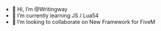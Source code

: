 - 👋 Hi, I’m @Writingway
- 🌱 I’m currently learning JS / Lua54
- 💞️ I’m looking to collaborate on New Framework for FiveM

<!---
Writingway/Writingway is a ✨ special ✨ repository because its `README.md`
--->

